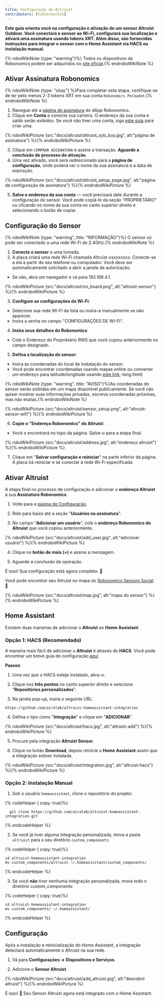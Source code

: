 ```yaml
---
title: Configuração do Altruist
contributors: [tubleronchik]
---
```


**Este guia orienta você na configuração e ativação de um sensor Altruist Outdoor. Você conectará o sensor ao Wi-Fi, configurará sua localização e ativará uma assinatura usando tokens XRT. Além disso, são fornecidas instruções para integrar o sensor com o Home Assistant via HACS ou instalação manual.**

{% roboWikiNote {type: "warning"}%} Todos os dispositivos da Robonomics podem ser adquiridos no [site oficial](https://robonomics.network/devices/).{% endroboWikiNote %}

## Ativar Assinatura Robonomics

{% roboWikiNote {type: "okay"} %}Para completar esta etapa, certifique-se de ter pelo menos 2-3 tokens XRT em sua conta `Robonomics Polkadot`.{% endroboWikiNote %}

1) Navegue até a [página de assinatura](https://robonomics.app/#/rws-buy) do dApp Robonomics. 
2) Clique em **Conta** e conecte sua carteira. O endereço da sua conta e saldo serão exibidos.
Se você não tiver uma conta, siga [este guia](https://wiki.robonomics.network/docs/create-account-in-dapp/) para criar uma.

{% roboWikiPicture {src:"docs/altruist/altruist_syb_buy.jpg", alt:"página de assinatura"} %}{% endroboWikiPicture %}

3) Clique em `COMPRAR ASSINATURA` e assine a transação. **Aguarde a conclusão do processo de ativação**. 
4) Uma vez ativado, você será redirecionado para a **página de configuração**, onde poderá ver o nome da sua assinatura e a data de expiração.

{% roboWikiPicture {src:"docs/altruist/altruist_setup_page.jpg", alt:"página de configuração de assinatura"} %}{% endroboWikiPicture %}

5) **Salve o endereço da sua conta** — você precisará dele durante a configuração do sensor. Você pode copiá-lo da seção "PROPRIETÁRIO" ou clicando no nome da sua conta no canto superior direito e selecionando o botão de copiar.

## Configuração do Sensor

{% roboWikiNote {type: "warning", title: "INFORMAÇÃO"}%} O sensor só pode ser conectado a uma rede Wi-Fi de 2.4GHz.{% endroboWikiNote %}

1) **Conecte o sensor** a uma tomada.
2) A placa criará uma rede Wi-Fi chamada Altruist-xxxxxxxxx. Conecte-se a ela a partir do seu telefone ou computador. Você deve ser automaticamente solicitado a abrir a janela de autorização.
- Se não, abra um navegador e vá para 192.168.4.1.

{% roboWikiPicture {src:"docs/altruist/on_board.png", alt:"altruist-sensor"} %}{% endroboWikiPicture %}

3) **Configure as configurações de Wi-Fi**:
- Selecione sua rede Wi-Fi da lista ou insira-a manualmente se não aparecer.
- Insira a senha no campo "CONFIGURAÇÕES DE WI-FI".

4) **Insira seus detalhes do Robonomics**:
- Cole o Endereço do Proprietário RWS que você copiou anteriormente no campo designado.

5) **Defina a localização do sensor**:
- Insira as coordenadas do local de instalação do sensor.
- Você pode encontrar coordenadas usando mapas online ou converter um endereço para latitude/longitude usando [este link.](https://www.latlong.net/convert-address-to-lat)-long.html)

{% roboWikiNote {type: "warning", title: "AVISO"}%}As coordenadas do sensor serão exibidas em um mapa disponível publicamente. Se você não quiser mostrar suas informações privadas, escreva coordenadas próximas, mas não exatas.{% endroboWikiNote %}

{% roboWikiPicture {src:"docs/altruist/sensor_setup.png", alt:"altruist-sensor-wifi"} %}{% endroboWikiPicture %}

6) **Copie o "Endereço Robonomics" do Altruist**:
- Você o encontrará no topo da página. Salve-o para a etapa final.

{% roboWikiPicture {src:"docs/altruist/address.jpg", alt:"endereço altruist"} %}{% endroboWikiPicture %}

7) Clique em "**Salvar configuração e reiniciar**" na parte inferior da página. A placa irá reiniciar e se conectar à rede Wi-Fi especificada.

## Ativar Altruist
A etapa final no processo de configuração é adicionar o **endereço Altruist** à sua **Assinatura Robonomics**.

1) Volte para a [página de Configuração](https://robonomics.app/#/rws-setup).

2) Role para baixo até a seção "**Usuários na assinatura**".

3) No campo "**Adicionar um usuário**", cole o **endereço Robonomics do Altruist** que você copiou anteriormente.

{% roboWikiPicture {src:"docs/altruist/add_user.jpg", alt:"adicionar usuário"} %}{% endroboWikiPicture %}

4) Clique no **botão de mais (+)** e assine a mensagem.

5) Aguarde a conclusão da operação.

É isso! Sua configuração está agora completo. 🎉

Você pode encontrar seu Altruist no mapa do [Robonomics Sensors Social](https://sensors.social/#). 🚀

{% roboWikiPicture {src:"docs/altruist/map.jpg", alt:"mapa do sensor"} %}{% endroboWikiPicture %}

## Home Assistant

Existem duas maneiras de adicionar o **Altruist** ao **Home Assistant**:

### Opção 1: HACS (Recomendado)

A maneira mais fácil de adicionar o **Altruist** é através do **HACS**. Você pode encontrar um breve guia de configuração [aqui](https://hacs.xyz/docs/use/)

**Passos**:
1) Uma vez que o HACS esteja instalado, abra-o.

2) Clique nos **três pontos** no canto superior direito e selecione "**Repositórios personalizados**".

3) Na janela pop-up, insira o seguinte URL:

```
https://github.com/airalab/altruist-homeassistant-integration
```
4) Defina o tipo como "**Integração**" e clique em "**ADICIONAR**".

{% roboWikiPicture {src:"docs/altruist/hacs.jpg", alt:"altruist-add"} %}{% endroboWikiPicture %}

5) Procure pela integração **Altruist Sensor**.

6) Clique no botão **Download**, depois reinicie o **Home Assistant** assim que a integração estiver instalada.

{% roboWikiPicture {src:"docs/altruist/integration.jpg", alt:"altruist-hacs"} %}{% endroboWikiPicture %}

### Opção 2: Instalação Manual

1) Sob o usuário `homeassistant`, clone o repositório do projeto:

{% codeHelper { copy: true}%}

```shell
  git clone https://github.com/airalab/altruist-homeassistant-integration.git
```

{% endcodeHelper %}

2) Se você já tiver alguma integração personalizada, mova a pasta `altruist` para o seu diretório `custom_components`:

{% codeHelper { copy: true}%}

```
cd altruist-homeassistant-integration
mv custom_components/altruist ~/.homeassistant/custom_components/
```

{% endcodeHelper %}

3) Se você **não** tiver nenhuma integração personalizada, mova todo o diretório custom_components:

{% codeHelper { copy: true}%}

 ```
cd altruist-homeassistant-integration
mv custom_components/ ~/.homeassistant/
```

{% endcodeHelper %}

## Configuração

Após a instalação e reinicialização do Home Assistant, a integração detectará automaticamente o Altruist na sua rede.

1) Vá para **Configurações → Dispositivos e Serviços**.

2) Adicione o **Sensor Altruist**.

{% roboWikiPicture {src:"docs/altruist/add_altruist.jpg", alt:"descobrir altruist"} %}{% endroboWikiPicture %}

É isso! 🚀 Seu Sensor Altruist agora está integrado com o Home Assistant.